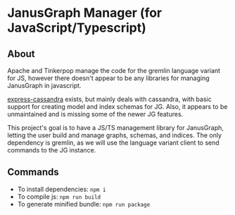 # JanusGraph Manager (for JavaScript/Typescript)

## About

Apache and Tinkerpop manage the code for the gremlin language variant for JS, however there doesn't appear to be any libraries for managing JanusGraph in javascript.  

[express-cassandra](https://github.com/masumsoft/express-cassandra) exists, but mainly deals with cassandra, with basic support for creating model and index schemas for JG. Also, it appears to be unmaintained and is missing some of the newer JG features.  

This project's goal is to have a JS/TS management library for JanusGraph, letting the user build and manage graphs, schemas, and indices. The only dependency is gremlin, as we will use the language variant client to send commands to the JG instance.  

## Commands

- To install dependencies: `npm i`
- To compile js: `npm run build`
- To generate minified bundle: `npm run package`
